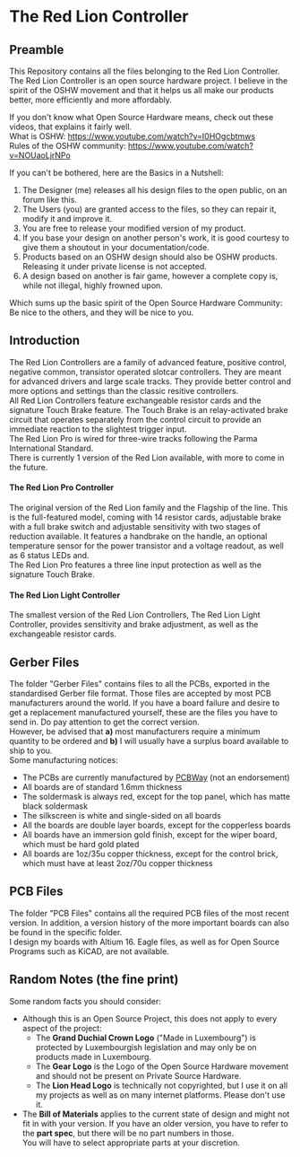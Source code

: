 # The Red Lion Controller

## Preamble

This Repository contains all the files belonging to the Red Lion Controller. 
The Red Lion Controller is an open source hardware project. I believe in the spirit of the OSHW movement and that it helps us all make our products better, more efficiently and more affordably. 

If you don't know what Open Source Hardware means, check out these videos, that explains it fairly well.  
What is OSHW: https://www.youtube.com/watch?v=I0HOgcbtmws   
Rules of the OSHW community: https://www.youtube.com/watch?v=NOUaoLjrNPo 

If you can't be bothered, here are the Basics in a Nutshell:
1) The Designer (me) releases all his design files to the open public, on an forum like this.
2) The Users (you) are granted access to the files, so they can repair it, modify it and improve it. 
3) You are free to release your modified version of my product. 
4) If you base your design on another person's work, it is good courtesy to give them a shoutout in your documentation/code. 
5) Products based on an OSHW design should also be OSHW products. Releasing it under private license is not accepted. 
6) A design based on another is fair game, however a complete copy is, while not illegal, highly frowned upon.  

Which sums up the basic spirit of the Open Source Hardware Community: Be nice to the others, and they will be nice to you. 

## Introduction

The Red Lion Controllers are a family of advanced feature, positive control, negative common, transistor operated slotcar controllers. They are meant for advanced drivers and large scale tracks. They provide better control and more options and settings than the classic resitive controllers.  
All Red Lion Controllers feature exchangeable resistor cards and the signature Touch Brake feature. The Touch Brake is an relay-activated brake circuit that operates separately from the control circuit to provide an immediate reaction to the slightest trigger input.  
The Red Lion Pro is wired for three-wire tracks following the Parma International Standard.  
There is currently 1 version of the Red Lion available, with more to come in the future.  
#### The Red Lion Pro Controller  
The original version of the Red Lion family and the Flagship of the line. This is the full-featured model, coming with 14 resistor cards, adjustable brake with a full brake switch and adjustable sensitivity with two stages of reduction available. It features a handbrake on the handle, an optional temperature sensor for the power transistor and a voltage readout, as well as 6 status LEDs and.  
The Red Lion Pro features a three line input protection as well as the signature Touch Brake.  
#### The Red Lion Light Controller
The smallest version of the Red Lion Controllers, The Red Lion Light Controller, provides sensitivity and brake adjustment, as well as the exchangeable resistor cards. 

## Gerber Files

The folder "Gerber Files" contains files to all the PCBs, exported in the standardised Gerber file format. Those files are accepted by most PCB manufacturers around the world. If you have a board failure and desire to get a replacement manufactured yourself, these are the files you have to send in. Do pay attention to get the correct version.  
However, be advised that **a)** most manufacturers require a minimum quantity to be ordered and **b)** I will usually have a surplus board available to ship to you.  
Some manufacturing notices:
* The PCBs are currently manufactured by [PCBWay](https://www.pcbway.com/) (not an endorsement)
* All boards are of standard 1.6mm thickness
* The soldermask is always red, except for the top panel, which has matte black soldermask
* The silkscreen is white and single-sided on all boards
* All the boards are double layer boards, except for the copperless boards
* All boards have an immersion gold finish, except for the wiper board, which must be hard gold plated
* All boards are 1oz/35u copper thickness, except for the control brick, which must have at least 2oz/70u copper thickness

## PCB Files

The folder "PCB Files" contains all the required PCB files of the most recent version. In addition, a version history of the more important boards can also be found in the specific folder.  
I design my boards with Altium 16. Eagle files, as well as for Open Source Programs such as KiCAD, are not available. 

## Random Notes (the fine print)

Some random facts you should consider:
* Although this is an Open Source Project, this does not apply to every aspect of the project:
    * The **Grand Duchial Crown Logo** ("Made in Luxembourg") is protected by Luxembourgish legislation and may only be on products made in Luxembourg. 
    * The **Gear Logo** is the Logo of the Open Source Hardware movement and should not be present on Private Source Hardware. 
    * The **Lion Head Logo** is technically not copyrighted, but I use it on all my projects as well as on many internet platforms. Please don't use it. 
* The **Bill of Materials** applies to the current state of design and might not fit in with your version. If you have an older version, you have to refer to the **part spec**, but there will be no part numbers in those.  
You will have to select appropriate parts at your discretion. 
